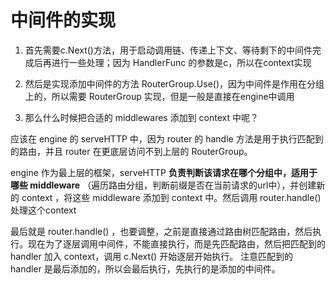 # 中间件的实现

1. 首先需要c.Next()方法，用于启动调用链、传递上下文、等待剩下的中间件完成后再进行一些处理；因为 HandlerFunc
 的参数是c，所以在context实现

2. 然后是实现添加中间件的方法 RouterGroup.Use()，因为中间件是作用在分组上的，所以需要 RouterGroup 实现，但是一般是直接在engine中调用

3. 那么什么时候把合适的 middlewares 添加到 context 中呢？

应该在 engine 的 serveHTTP 中，因为 router 的 handle 方法是用于执行匹配到的路由，并且 router 在更底层访问不到上层的 RouterGroup。

engine 作为最上层的框架，serveHTTP **负责判断该请求在哪个分组中，适用于哪些 middleware** （遍历路由分组，判断前缀是否在当前请求的url中），并创建新的 context ，将这些 middleware 添加到 context 中。然后调用 router.handle() 处理这个context

最后就是 router.handle() ，也要调整，之前是直接通过路由树匹配路由，然后执行。现在为了逐层调用中间件，不能直接执行，而是先匹配路由，然后把匹配到的 handler 加入 context，调用 c.Next() 开始逐层开始执行。
注意匹配到的 handler 是最后添加的，所以会最后执行，先执行的是添加的中间件。